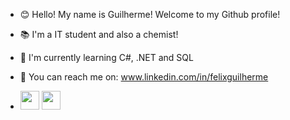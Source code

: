 
- 😊 Hello! My name is Guilherme! Welcome to my Github profile! 

- 📚 I'm a IT student and also a chemist!

- 🌱 I'm currently learning C#, .NET and SQL 

- 💬 You can reach me on: www.linkedin.com/in/felixguilherme 

- <img height="30px" width="30px" src="https://cdn.jsdelivr.net/gh/devicons/devicon/icons/csharp/csharp-plain.svg" />       <img height="30px" width="30px" src="https://cdn.jsdelivr.net/gh/devicons/devicon/icons/dotnetcore/dotnetcore-original.svg" />
          
          

